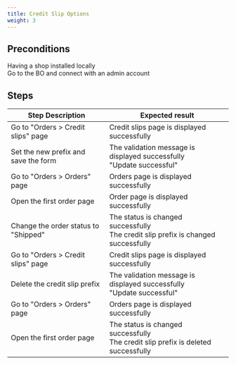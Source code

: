 ```yaml
---
title: Credit Slip Options
weight: 3
---
```


## Preconditions

Having a shop installed locally\
Go to the BO and connect with an admin account
## Steps
| Step Description | Expected result |
| ----- | ----- |
| Go to "Orders > Credit slips" page | Credit slips page is displayed successfully |
| Set the new prefix and save the form | The validation message is displayed successfully<br>"Update successful" |
| Go to "Orders > Orders" page | Orders page is displayed successfully |
| Open the first order page | Order page is displayed successfully |
| Change the order status to "Shipped" | The status is changed successfully<br>The credit slip prefix is changed successfully |
| Go to "Orders > Credit slips" page | Credit slips page is displayed successfully |
| Delete the credit slip prefix | The validation message is displayed successfully<br>"Update successful" |
| Go to "Orders > Orders" page | Orders page is displayed successfully |
| Open the first order page | The status is changed successfully<br>The credit slip prefix is deleted successfully |
